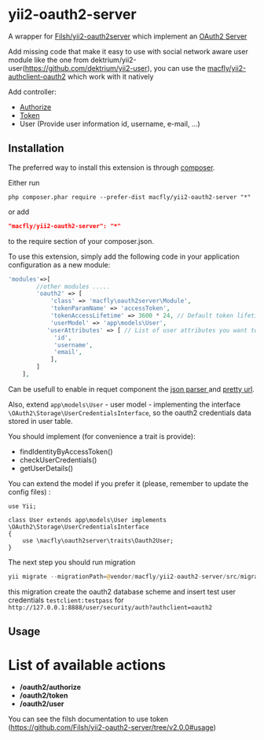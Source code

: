 yii2-oauth2-server
==================

A wrapper for [Filsh/yii2-oauth2server](https://github.com/Filsh/yii2-oauth2-server) which implement an [OAuth2 Server](https://github.com/bshaffer/oauth2-server-php)

Add missing code that make it easy to use with social network aware user module like the one from dektrium/yii2-user(https://github.com/dektrium/yii2-user), you can use the [macfly/yii2-authclient-oauth2](https://github.com/Marty-Macfly/yii2-authclient-oauth2) which work with it natively

Add controller:

* [Authorize](http://bshaffer.github.io/oauth2-server-php-docs/controllers/authorize/)
* [Token](http://bshaffer.github.io/oauth2-server-php-docs/controllers/token/)
* User (Provide user information id, username, e-mail, ...)

Installation
------------

The preferred way to install this extension is through [composer](http://getcomposer.org/download/).

Either run

```
php composer.phar require --prefer-dist macfly/yii2-oauth2-server "*"
```

or add

```json
"macfly/yii2-oauth2-server": "*"
```

to the require section of your composer.json.

To use this extension,  simply add the following code in your application configuration as a new module:

```php
'modules'=>[
        //other modules .....
        'oauth2' => [
            'class' => 'macfly\oauth2server\Module',
            'tokenParamName' => 'accessToken',
            'tokenAccessLifetime' => 3600 * 24, // Default token lifetime
            'userModel' => 'app\models\User',
           'userAttributes'	=> [ // List of user attributes you want to provide through the /oauth2/user api call
             'id',
             'username',
             'email',
            ],
        ]
    ],
```

Can be usefull to enable in requet component the [json parser ](http://www.yiiframework.com/doc-2.0/guide-rest-quick-start.html#enabling-json-input) and [pretty url](http://www.yiiframework.com/doc-2.0/guide-runtime-routing.html#using-pretty-urls).

Also, extend ```app\models\User``` - user model - implementing the interface ```\OAuth2\Storage\UserCredentialsInterface```, so the oauth2 credentials data stored in user table.

You should implement (for convenience a trait is provide):
- findIdentityByAccessToken()
- checkUserCredentials()
- getUserDetails()

You can extend the model if you prefer it (please, remember to update the config files) :

```
use Yii;

class User extends app\models\User implements \OAuth2\Storage\UserCredentialsInterface
{
	use \macfly\oauth2server\traits\Oauth2User;
}
```

The next step you should run migration

```php
yii migrate --migrationPath=@vendor/macfly/yii2-oauth2-server/src/migrations
```

this migration create the oauth2 database scheme and insert test user credentials ```testclient:testpass``` for ```http://127.0.0.1:8888/user/security/auth?authclient=oauth2```

Usage
-----

# List of available actions

- **/oauth2/authorize** 
- **/oauth2/token** 
- **/oauth2/user** 

You can see the filsh documentation to use token (https://github.com/Filsh/yii2-oauth2-server/tree/v2.0.0#usage)

